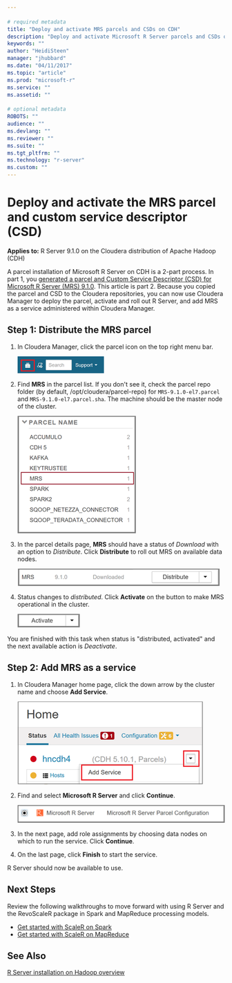 ```yaml
---

# required metadata
title: "Deploy and activate MRS parcels and CSDs on CDH"
description: "Deploy and activate Microsoft R Server parcels and CSDs on the Cloudera distribution of Apache Hadoop (CDH)."
keywords: ""
author: "HeidiSteen"
manager: "jhubbard"
ms.date: "04/11/2017"
ms.topic: "article"
ms.prod: "microsoft-r"
ms.service: ""
ms.assetid: ""

# optional metadata
ROBOTS: ""
audience: ""
ms.devlang: ""
ms.reviewer: ""
ms.suite: ""
ms.tgt_pltfrm: ""
ms.technology: "r-server"
ms.custom: ""
---
```


# Deploy and activate the MRS parcel and custom service descriptor (CSD)

**Applies to:** R Server 9.1.0 on the Cloudera distribution of Apache Hadoop (CDH)

A parcel installation of Microsoft R Server on CDH is a 2-part process. In part 1, you [generated a parcel and Custom Service Descriptor (CSD) for Microsoft R Server (MRS) 9.1.0](rserver-install-cloudera-generate-parcel.md). This article is part 2. Because you copied the parcel and CSD to the Cloudera repositories, you can now use Cloudera Manager to deploy the parcel, activate and roll out R Server, and add MRS as a service administered within Cloudera Manager.

## Step 1: Distribute the MRS parcel

1. In Cloudera Manager, click the parcel icon on the top right menu bar.

   ![parcel icon in cloudera manager](./media/rserver-install-cloudera/cloudera-manager-parcel-icon.png)

2. Find **MRS** in the parcel list. If you don't see it, check the parcel repo folder (by default, /opt/cloudera/parcel-repo) for `MRS-9.1.0-el7.parcel` and `MRS-9.1.0-el7.parcel.sha`. The machine should be the master node of the cluster. 

   ![parcel list in cloudera manager](./media/rserver-install-cloudera/cloudera-manager-parcel-list.png)

3. In the parcel details page, **MRS** should have a status of *Download* with an option to *Distribute*. Click **Distribute** to roll out MRS on available data nodes.

   ![parcel details in cloudera manager](./media/rserver-install-cloudera/cloudera-manager-mrs-parcel-detail.png)

4. Status changes to *distributed*. Click **Activate** on the button to make MRS operational in the cluster.

   ![Activate button in parcel detail](./media/rserver-install-cloudera/cloudera-manager-activate-button.png)

You are finished with this task when status is "distributed, activated" and the next available action is *Deactivate*.

## Step 2: Add MRS as a service

1. In Cloudera Manager home page, click the down arrow by the cluster name and choose **Add Service**.

   ![add service command in cloudera manager](./media/rserver-install-cloudera/cloudera-manager-add-service.png)

2. Find and select **Microsoft R Server** and click **Continue**.

   ![add Microsoft R Server](./media/rserver-install-cloudera/cloudera-manager-add-mrs-service.png)

3. In the next page, add role assignments by choosing data nodes on which to run the service. Click **Continue**.

4. On the last page, click **Finish** to start the service.

R Server should now be available to use.

## Next Steps

Review the following walkthroughs to move forward with using R Server and the RevoScaleR package in Spark and MapReduce processing models.

+ [Get started with ScaleR on Spark](scaler-spark-getting-started.md)
+ [Get started with ScaleR on MapReduce](scaler-hadoop-getting-started.md)

## See Also

[R Server installation on Hadoop overview](rserver-install-hadoop.md)
